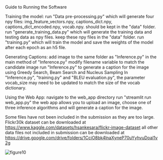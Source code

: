 Guide to Running the Software

Training the model: 
	run "Data pre-processing.py" which will generate four npy files: img_feature_vectors.npy, captions_dict.npy, captions_dict_encoded.npy, vocab.npy.
		should be kept in the "data" folder. 
	run "generate_training_data.py" which will generate the training data and testing data as npy files. keep these npy files in the "data" folder. 
	run "training.py" which will train the model and save the weights of the model after each epoch as an h5 file. 

Generating Captions: 
	add image to the same folder as "Inference.py"
	in the main method of "Inference.py" modify filename variable to match the candidate image
	run "Inference.py" to generate a caption for the image using Greedy Search, Beam Search and Nucleus Sampling
	In "Inference.py", "training.py" and "BLEU evaluation.py", the parameter vocab_size may need to be updated to match the size of the vocab dictionary.

Using the Web App: 
	navigate to the web_app directory
	run "streamlit run web_app.py"
	the web app allows you to upload an image, choose one of three inference algorithms and will generate a caption for the image.

Some files have not been included in the submission as they are too large. 
	Flickr30k dataset can be downloaded at https://www.kaggle.com/datasets/hsankesara/flickr-image-dataset
	all other data files not included in submission can be downloaded at https://drive.google.com/drive/folders/1CciO8bk4lnaXyneP70uYyhvuDoal1v2g 
	
![figure10](https://user-images.githubusercontent.com/77545869/231460437-ffdded1f-3e7f-4cf8-a996-d6a4acd9964c.PNG)

